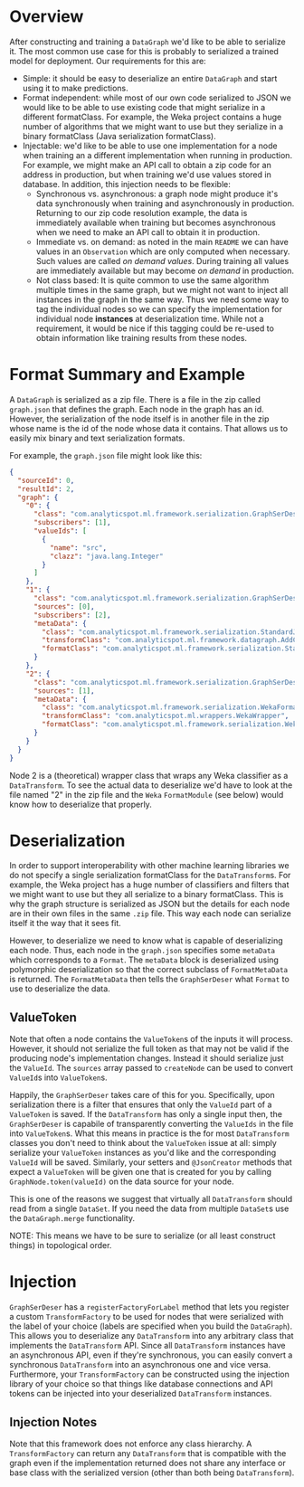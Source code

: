 # Overview

After constructing and training a `DataGraph` we'd like to be able to serialize it. The most common use case for this
is probably to serialized a trained model for deployment. Our requirements for this are:

* Simple: it should be easy to deserialize an entire `DataGraph` and start using it to make predictions.
* Format independent: while most of our own code serialized to JSON we would like to be able to use existing code that
  might serialize in a different formatClass. For example, the Weka project contains a huge number of algorithms that we
  might want to use but they serialize in a binary formatClass (Java serialization formatClass).
* Injectable: we'd like to be able to use one implementation for a node when training an a different implementation when
  running in production. For example, we might make an API call to obtain a zip code for an address in production, but
  when training we'd use values stored in database. In addition, this injection needs to be flexible:
  * Synchronous vs. asynchronous: a graph node might produce it's data synchronously when training and asynchronously
    in production. Returning to our zip code resolution example, the data is immediately available when training but
    becomes asynchronous when we need to make an API call to obtain it in production.
  * Immediate vs. on demand: as noted in the main `README` we can have values in an `Observation` which are only
    computed when necessary. Such values are called *on demand values*. During training all values are immediately
    available but may become *on demand* in production.
  * Not class based: It is quite common to use the same algorithm multiple times in the same graph, but we might not
    want to inject all instances in the graph in the same way. Thus we need some way to tag the individual nodes so we
    can specify the implementation for individual node **instances** at deserialization time. While not a requirement,
    it would be nice if this tagging could be re-used to obtain information like training results from these nodes.
    
# Format Summary and Example

A `DataGraph` is serialized as a zip file. There is a file in the zip called `graph.json` that defines the graph. Each
node in the graph has an id. However, the serialization of the node itself is in another file in the zip whose name is
the id of the node whose data it contains. That allows us to easily mix binary and text serialization formats.

For example, the `graph.json` file might look like this:

```json
{
  "sourceId": 0,
  "resultId": 2,
  "graph": {
    "0": {
      "class": "com.analyticspot.ml.framework.serialization.GraphSerDeser$SourceSerGraphNode",
      "subscribers": [1],
      "valueIds": [
        {
          "name": "src",
          "clazz": "java.lang.Integer"
        }
      ]
    },
    "1": {
      "class": "com.analyticspot.ml.framework.serialization.GraphSerDeser$TransformSerGraphNode",
      "sources": [0],
      "subscribers": [2],
      "metaData": {
        "class": "com.analyticspot.ml.framework.serialization.StandardJsonFormat$MetaData",
        "transformClass": "com.analyticspot.ml.framework.datagraph.AddConstantTransform",
        "formatClass": "com.analyticspot.ml.framework.serialization.StandardJsonFormat"
      }
    },
    "2": {
      "class": "com.analyticspot.ml.framework.serialization.GraphSerDeser$TransformSerGraphNode",
      "sources": [1],
      "metaData": {
        "class": "com.analyticspot.ml.framework.serialization.WekaFormatMetaData",
        "transformClass": "com.analyticspot.ml.wrappers.WekaWrapper",
        "formatClass": "com.analyticspot.ml.framework.serialization.WekaFormat"
      }
    }
  }
}
```

Node 2 is a (theoretical) wrapper class that wraps any Weka classifier as a `DataTransform`. To see the actual data
to deserialize we'd have to look at the file named "2" in the zip file and the `Weka` `FormatModule` (see below) would
know how to deserialize that properly.

# Deserialization

In order to support interoperability with other machine learning libraries we do not specify a single serialization
formatClass for the `DataTransform`s. For example, the Weka project has a huge number of classifiers and filters that we
might want to use but they all serialize to a binary formatClass. This is why the graph structure is serialized as JSON
but the details for each node are in their own files in the same `.zip` file. This way each node can serialize itself it
the way that it sees fit.

However, to deserialize we need to know what is capable of deserializing each node. Thus, each node in the `graph.json`
specifies some `metaData` which corresponds to a `Format`. The `metaData` block is deserialized using polymorphic
deserialization so that the correct subclass of `FormatMetaData` is returned. The `FormatMetaData` then tells the
`GraphSerDeser` what `Format` to use to deserialize the data.

## ValueToken

Note that often a node contains the `ValueToken`s of the inputs it will process. However, it should not serialize the
full token as that may not be valid if the producing node's implementation changes. Instead it should serialize just
the `ValueId`. The `sources` array passed to `createNode` can be used to convert `ValueId`s into `ValueToken`s.

Happily, the `GraphSerDeser` takes care of this for you. Specifically, upon serialization there is a filter that
ensures that only the `ValueId` part of a `ValueToken` is saved. If the `DataTransform` has only a single input then,
the `GraphSerDeser` is capabile of transparently converting the `ValueIds` in the file into `ValueToken`s. What this
means in practice is the for most `DataTransform` classes you don't need to think about the `ValueToken` issue at all:
simply serialize your `ValueToken` instances as you'd like and the corresponding `ValueId` will be saved. Similarly,
your setters and `@JsonCreator` methods that expect a `ValueToken` will be given one that is created for you by calling
`GraphNode.token(valueId)` on the data source for your node.

This is one of the reasons we suggest that virtually all `DataTransform` should read from a single `DataSet`. If you
need the data from multiple `DataSet`s use the `DataGraph.merge` functionality.

NOTE: This means we have to be sure to serialize (or all least construct things) in topological order.

# Injection

`GraphSerDeser` has a `registerFactoryForLabel` method that lets you register a custom `TransformFactory` to be used
for nodes that were serialized with the label of your choice (labels are specified when you build the `DataGraph`).
This allows you to deserialize any `DataTransform` into any arbitrary class that implements the `DataTransform` API.
Since all `DataTransform` instances have an asynchronous API, even if they're synchronous, you can easily convert a
synchronous `DataTransform` into an asynchronous one and vice versa. Furthermore, your `TransformFactory` can be
constructed using the injection library of your choice so that things like database connections and API tokens can
be injected into your deserialized `DataTransform` instances.


## Injection Notes
 
Note that this framework does not enforce any class hierarchy. A `TransformFactory` can return any `DataTransform` that
is compatible with the graph even if the implementation returned does not share any interface or base class with the
serialized version (other than both being `DataTransform`).
